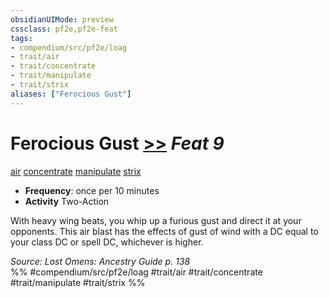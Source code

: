 ```yaml
---
obsidianUIMode: preview
cssclass: pf2e,pf2e-feat
tags:
- compendium/src/pf2e/loag
- trait/air
- trait/concentrate
- trait/manipulate
- trait/strix
aliases: ["Ferocious Gust"]
---
```

# Ferocious Gust  [>>](../../rules/core-rulebook/chapter-9-playing-the-game.md#Actions "Two-Action") *Feat 9*  
[air](../../rules/traits/air.md)  [concentrate](../../rules/traits/concentrate.md)  [manipulate](../../rules/traits/manipulate.md)  [strix](../../rules/traits/strix-loag.md)  

- **Frequency**: once per 10 minutes
- **Activity** Two-Action

With heavy wing beats, you whip up a furious gust and direct it at your opponents. This air blast has the effects of gust of wind with a DC equal to your class DC or spell DC, whichever is higher.

*Source: Lost Omens: Ancestry Guide p. 138*  
%% #compendium/src/pf2e/loag #trait/air #trait/concentrate #trait/manipulate #trait/strix %%